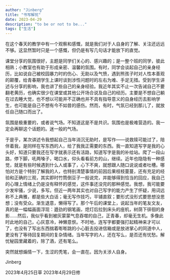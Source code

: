 ```yaml
---
author: "Jinberg"
title: "书写解忧"
date: 2023-04-29
description: "to be or not to be..."
tags: ["生活"]
---
```


在这个春天的教学中有一个观察和感慨，就是我们对于人自身的了解、关注还远远不够。这显然暂时只是一个感慨，但仍是有写几句话才能放下的直觉。

课堂分享的氛围很好，主题是同学们关心的、感兴趣的；是一整个班的同学，彼此相熟；小教室也有助于形成亲密、温馨的氛围。有时，同学会谈起自己的亲身经历，比如说自己被校园暴力时的伤心、无助以及气愤，遇到熊孩子时对人性本善观的颠覆，给青春期学生上课时谈到涉性问题时的左右为难、手足无措。受到学生讲述与分享的影响，我也讲了些自己的亲身经验。我近年其实不止一次告诫自己不要翻老黄历，也确实很少在课堂或其他公开场合说及自己的经历。主要是不想自己躺在过去睡大觉，也不想以可能并不正确也并不具有指导意义的自身经历去影响学生，也可能是自己不想有今不如昔的感伤。然而，有时，气氛已经到那儿了，就放任自己随口而出了。

氛围是极重要的，或者说气场。不知道这是不是共识。氛围也是极难营造的。我一定会再聊这个话题的。迷一般的气场。

于是乎，某次讲述令我想起自己当年消沉无助时，是写作——说救赎可能过了，陪伴着我，是同样在写东西的人，给了我我正需要的东西。我一直知道写字是我的心头好，知道只要我还在写字就表示还有活路，知道写字是我的补给站。爬了一段山路，停下脚，吼两嗓子，喝口水，仰头看看前方的山，继续。近年也隐隐有一种感觉，就是有些时候遇到什么人或事了，心下不爽，就想跟人随口说说或者吐槽。哪怕对方是个特别了解我的人，也特别清楚事情的前因后果枝枝蔓蔓，还有充足的经验和正确的三观，其实即时竹筒倒豆子一般说完，并能够得到恰当的回应，我自己的心理上情绪上仍是没有释怀的感觉，这件事还没完的那种感觉。我想，我可能要少发牢骚，少说，多写。但近一两年其实也对自己写字的能力产生了怀疑，用词远称不上典雅，都是些大白话；毫无写作技巧，平铺直叙；要形式没形式要思想没思想；没有受众。渐生退意，懒得写了。那个午后的课堂上，说起当年的笔友文友，真的是一幅幅画面浮现：遒劲的钢笔画，熄灯后拉到床头的座机，树荫下徘徊的身影……然后，我似乎看到被灰蒙蒙气息吞噬的自己，正青春，却毫无生机。多像此时此地的自己，心灰意冷，神懒意恹。不时地，连写字都要强打起精神来才可以了，也没有了写出东西揣着嘭嘭跳的小心脏去投进信箱或是放进掌心的同道中人，更没有了等待回复期间的复杂情绪。当年写字的人，还在写么，是否还有忧愁。解忧秘园里藏着的，除了酒，还有笔么。

突然就想煽情一下，生涩的秃笔，会一直在。因为关涉人自身。

Jinberg

2023年4月25日草
2023年4月29日修